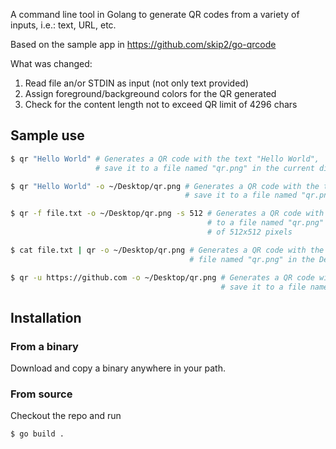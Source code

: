 A command line tool in Golang to generate QR codes from a variety of inputs, i.e.: text, URL, etc.

Based on the sample app in https://github.com/skip2/go-qrcode

What was changed:

1. Read file an/or STDIN as input (not only text provided)
2. Assign foreground/backgreound colors for the QR generated
3. Check for the content length not to exceed QR limit of 4296 chars

## Sample use

```bash
$ qr "Hello World" # Generates a QR code with the text "Hello World", 
                   # save it to a file named "qr.png" in the current directory
```

```bash
$ qr "Hello World" -o ~/Desktop/qr.png # Generates a QR code with the text "Hello World", 
                                       # save it to a file named "qr.png" in the Desktop directory
```

```bash
$ qr -f file.txt -o ~/Desktop/qr.png -s 512 # Generates a QR code with the contents of the file "file.txt", save it 
                                            # to a file named "qr.png" in the Desktop directory, with a size 
                                            # of 512x512 pixels
```

```bash
$ cat file.txt | qr -o ~/Desktop/qr.png # Generates a QR code with the contents of the file "file.txt", save it to a 
                                        # file named "qr.png" in the Desktop directory
```

```bash
$ qr -u https://github.com -o ~/Desktop/qr.png # Generates a QR code with the URL "https://github.com", 
                                               # save it to a file named "qr.png" in the Desktop directory
```

## Installation

### From a binary 

Download and copy a binary anywhere in your path.

### From source

Checkout the repo and run

```bash
$ go build .
```
